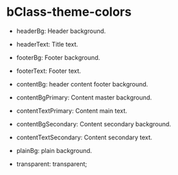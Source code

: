 # bClass-theme-colors

- headerBg: Header background.
- headerText: Title text.
- footerBg: Footer background.
- footerText: Footer text.
- contentBg: header content footer background.
- contentBgPrimary: Content master background.
- contentTextPrimary: Content main text.
- contentBgSecondary: Content secondary background.
- contentTextSecondary: Content secondary text.
- plainBg: plain background.

- transparent: transparent;
